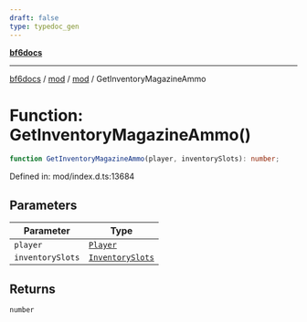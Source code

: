 ```yaml
---
draft: false
type: typedoc_gen
---
```


[**bf6docs**](../../../_index.md)

***

[bf6docs](../../../_index.md) / [mod](../../_index.md) / [mod](../_index.md) / GetInventoryMagazineAmmo

# Function: GetInventoryMagazineAmmo()

```ts
function GetInventoryMagazineAmmo(player, inventorySlots): number;
```

Defined in: mod/index.d.ts:13684

## Parameters

| Parameter | Type |
| ------ | ------ |
| `player` | [`Player`](../Player/_index.md) |
| `inventorySlots` | [`InventorySlots`](../InventorySlots/_index.md) |

## Returns

`number`
